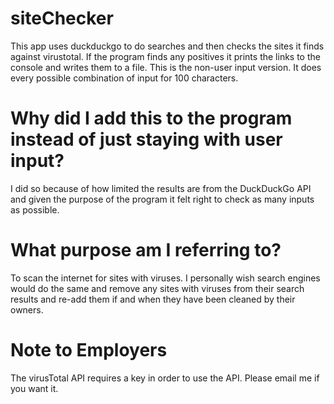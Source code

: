 # siteChecker

This app uses duckduckgo to do searches and then checks the sites it finds against virustotal. 
If the program finds any positives it prints the links to the console and writes them to a file.
This is the non-user input version. It does every possible combination of input for 100 characters.

# Why did I add this to the program instead of just staying with user input?

I did so because of how limited the results are from the DuckDuckGo API and given the purpose of the program
it felt right to check as many inputs as possible.

# What purpose am I referring to?

To scan the internet for sites with viruses. I personally wish search engines would do the same and remove any sites with 
viruses from their search results and re-add them if and when they have been cleaned by their owners.

# Note to Employers

The virusTotal API requires a key in order to use the API. Please email me if you want it.
